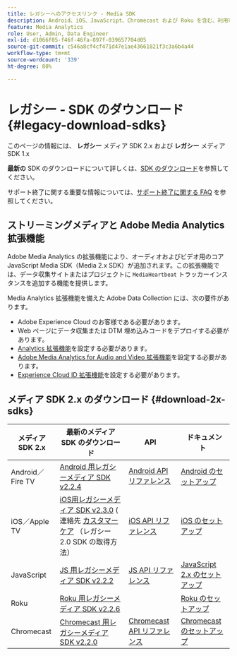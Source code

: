 ```yaml
---
title: レガシーへのアクセスリンク - Media SDK
description: Android、iOS、JavaScript、Chromecast および Roku を含む、利用可能なプラットフォームのレガシー SDK ダウンロードのリンクです。
feature: Media Analytics
role: User, Admin, Data Engineer
exl-id: d1066f05-f46f-46fa-897f-039657704d05
source-git-commit: c546a8cf4cf471d47e1ae43661821f3c3a6b4a44
workflow-type: tm+mt
source-wordcount: '339'
ht-degree: 80%

---
```


# レガシー - SDK のダウンロード{#legacy-download-sdks}

このページの情報には、 **レガシー**  メディア SDK 2.x および **レガシー** メディア SDK 1.x

**最新の** SDK のダウンロードについて詳しくは、[SDK のダウンロード](/help/getting-started/download-sdks.md)を参照してください。

サポート終了に関する重要な情報については、[サポート終了に関する FAQ](/help/additional-resources/end-of-support-faqs.md) を参照してください。

## ストリーミングメディアと Adobe Media Analytics 拡張機能

Adobe Media Analytics の拡張機能により、オーディオおよびビデオ用のコア JavaScript Media SDK（Media 2.x SDK）が追加されます。この拡張機能では、データ収集サイトまたはプロジェクトに `MediaHeartbeat` トラッカーインスタンスを追加する機能を提供します。

Media Analytics 拡張機能を備えた Adobe Data Collection には、次の要件があります。
* Adobe Experience Cloud のお客様である必要があります。
* Web ページにデータ収集または DTM 埋め込みコードをデプロイする必要があります。
* [Analytics 拡張機能](https://experienceleague.adobe.com/docs/experience-platform/tags/extensions/adobe/analytics/overview.html?lang=ja)を設定する必要があります。 
* [Adobe Media Analytics for Audio and Video 拡張機能](https://experienceleague.adobe.com/docs/experience-platform/tags/extensions/client/media-analytics/overview.html)を設定する必要があります。 
* [Experience Cloud ID 拡張機能](https://experienceleague.adobe.com/docs/experience-platform/tags/extensions/adobe/id-service/overview.html?lang=ja)を設定する必要があります。 

## メディア SDK 2.x のダウンロード {#download-2x-sdks}

| メディア SDK 2.x | 最新のメディア SDK のダウンロード |  API   |  ドキュメント  |
| --- | --- | --- | --- |
| Android／Fire TV | [Android 用レガシーメディア SDK v2.2.4](https://github.com/Adobe-Marketing-Cloud/media-sdks/releases/tag/android-v2.2.4) | [Android API リファレンス](https://adobe-marketing-cloud.github.io/media-sdks/reference/android/) | [Android のセットアップ](/help/legacy/media-sdk/setup/set-up-android.md) |
| iOS／Apple TV | [iOS用レガシーメディア SDK v2.3.0](https://github.com/Adobe-Marketing-Cloud/media-sdks/releases/tag/ios-v2.3.0) ( 連絡先 [カスタマーケア](https://helpx.adobe.com/jp/marketing-cloud/contact-support.html) （レガシー 2.0 SDK の取得方法） | [iOS API リファレンス](https://adobe-marketing-cloud.github.io/media-sdks/reference/ios/) | [iOS のセットアップ](/help/legacy/media-sdk/setup/set-up-ios.md) |
| JavaScript | [JS 用レガシーメディア SDK v2.2.2](https://github.com/Adobe-Marketing-Cloud/media-sdks/releases/tag/js-v2.2.2) | [JS API リファレンス](https://adobe-marketing-cloud.github.io/media-sdks/reference/javascript/) | [JavaScript 2.x のセットアップ](/help/legacy/media-sdk/setup/setup-javascript/set-up-js-2.md) |
| Roku | [Roku 用レガシーメディア SDK v2.2.6](https://github.com/Adobe-Marketing-Cloud/media-sdks/releases/tag/roku-v2.2.6) | | [Roku のセットアップ](/help/implementation/media-sdk/setup/set-up-roku.md) |
| Chromecast | [Chromecast 用レガシーメディア SDK v2.2.0](https://github.com/Adobe-Marketing-Cloud/media-sdks/releases/tag/chromecast-v2.2.0) | [Chromecast API リファレンス](https://adobe-marketing-cloud.github.io/media-sdks/reference/chromecast/) | [Chromecast のセットアップ ](/help/implementation/media-sdk/setup/set-up-chromecast.md) |
